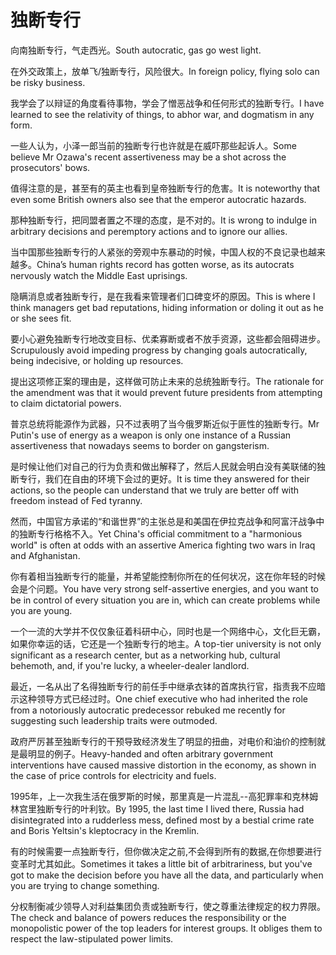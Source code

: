 # 独断专行

<p><span class="chinese">向南独断专行，气走西光。</span><span class="english">South autocratic, gas go west light.</span></p>

<p><span class="chinese">在外交政策上，放单飞/独断专行，风险很大。</span><span class="english">In foreign policy, flying solo can be risky business.</span></p>

<p><span class="chinese">我学会了以辩证的角度看待事物，学会了憎恶战争和任何形式的独断专行。</span><span class="english">I have learned to see the relativity of things, to abhor war, and dogmatism in any form.</span></p>

<p><span class="chinese">一些人认为，小泽一郎当前的独断专行也许就是在威吓那些起诉人。</span><span class="english">Some believe Mr Ozawa's recent assertiveness may be a shot across the prosecutors' bows.</span></p>

<p><span class="chinese">值得注意的是，甚至有的英主也看到皇帝独断专行的危害。</span><span class="english">It is noteworthy that even some British owners also see that the emperor autocratic hazards.</span></p>

<p><span class="chinese">那种独断专行，把同盟者置之不理的态度，是不对的。</span><span class="english">It is wrong to indulge in arbitrary decisions and peremptory actions and to ignore our allies.</span></p>

<p><span class="chinese">当中国那些独断专行的人紧张的旁观中东暴动的时候，中国人权的不良记录也越来越多。</span><span class="english">China’s human rights record has gotten worse, as its autocrats nervously watch the Middle East uprisings.</span></p>

<p><span class="chinese">隐瞒消息或者独断专行，是在我看来管理者们口碑变坏的原因。</span><span class="english">This is where I think managers get bad reputations, hiding information or doling it out as he or she sees fit.</span></p>

<p><span class="chinese">要小心避免独断专行地改变目标、优柔寡断或者不放手资源，这些都会阻碍进步。</span><span class="english">Scrupulously avoid impeding progress by changing goals autocratically, being indecisive, or holding up resources.</span></p>

<p><span class="chinese">提出这项修正案的理由是，这样做可防止未来的总统独断专行。</span><span class="english">The rationale for the amendment was that it would prevent future presidents from attempting to claim dictatorial powers.</span></p>

<p><span class="chinese">普京总统将能源作为武器，只不过表明了当今俄罗斯近似于匪性的独断专行。</span><span class="english">Mr Putin's use of energy as a weapon is only one instance of a Russian assertiveness that nowadays seems to border on gangsterism.</span></p>

<p><span class="chinese">是时候让他们对自己的行为负责和做出解释了，然后人民就会明白没有美联储的独断专行，我们在自由的环境下会过的更好。</span><span class="english">It is time they answered for their actions, so the people can understand that we truly are better off with freedom instead of Fed tyranny.</span></p>

<p><span class="chinese">然而，中国官方承诺的“和谐世界”的主张总是和美国在伊拉克战争和阿富汗战争中的独断专行格格不入。</span><span class="english">Yet China's official commitment to a "harmonious world" is often at odds with an assertive America fighting two wars in Iraq and Afghanistan.</span></p>

<p><span class="chinese">你有着相当独断专行的能量，并希望能控制你所在的任何状况，这在你年轻的时候会是个问题。</span><span class="english">You have very strong self-assertive energies, and you want to be in control of every situation you are in, which can create problems while you are young.</span></p>

<p><span class="chinese">一个一流的大学并不仅仅象征着科研中心，同时也是一个网络中心，文化巨无霸，如果你幸运的话，它还是一个独断专行的地主。</span><span class="english">A top-tier university is not only significant as a research center, but as a networking hub, cultural behemoth, and, if you're lucky, a wheeler-dealer landlord.</span></p>

<p><span class="chinese">最近，一名从出了名得独断专行的前任手中继承衣钵的首席执行官，指责我不应暗示这种领导方式已经过时。</span><span class="english">One chief executive who had inherited the role from a notoriously autocratic predecessor rebuked me recently for suggesting such leadership traits were outmoded.</span></p>

<p><span class="chinese">政府严厉甚至独断专行的干预导致经济发生了明显的扭曲，对电价和油价的控制就是最明显的例子。</span><span class="english">Heavy-handed and often arbitrary government interventions have caused massive distortion in the economy, as shown in the case of price controls for electricity and fuels.</span></p>

<p><span class="chinese">1995年，上一次我生活在俄罗斯的时候，那里真是一片混乱--高犯罪率和克林姆林宫里独断专行的叶利钦。</span><span class="english">By 1995, the last time I lived there, Russia had disintegrated into a rudderless mess, defined most by a bestial crime rate and Boris Yeltsin's kleptocracy in the Kremlin.</span></p>

<p><span class="chinese">有的时候需要一点独断专行，但你做决定之前,不会得到所有的数据,在你想要进行变革时尤其如此。</span><span class="english">Sometimes it takes a little bit of arbitrariness, but you've got to make the decision before you have all the data, and particularly when you are trying to change something.</span></p>

<p><span class="chinese">分权制衡减少领导人对利益集团负责或独断专行，使之尊重法律规定的权力界限。</span><span class="english">The check and balance of powers reduces the responsibility or the monopolistic power of the top leaders for interest groups. It obliges them to respect the law-stipulated power limits.</span></p>

